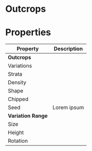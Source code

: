 # Outcrops





# Properties


| Property | Description| 
| -------- | -----------|
| **Outcrops** |  |
| Variations |  |
| Strata |  |
| Density |  |
| Shape |  |
| Chipped |  |
| Seed | Lorem ipsum |
| **Variation Range** |  |
| Size |  |
| Height |  |
| Rotation |  |






